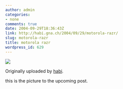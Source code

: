 ```yaml
---
author: admin
categories:
- none
comments: true
date: 2004-09-29T18:36:43Z
link: http://habi.gna.ch/2004/09/29/motorola-razr/
slug: motorola-razr
title: motorola razr
wordpress_id: 629
---
```


[![](http://www.flickr.com/photos/626572_b75346fcda_m.jpg)](http://www.flickr.com/photos/habi/626572/)
   

  Originally uploaded by [habi](http://www.flickr.com/people/habi/).
 



this is the picture to the upcoming post.
  

